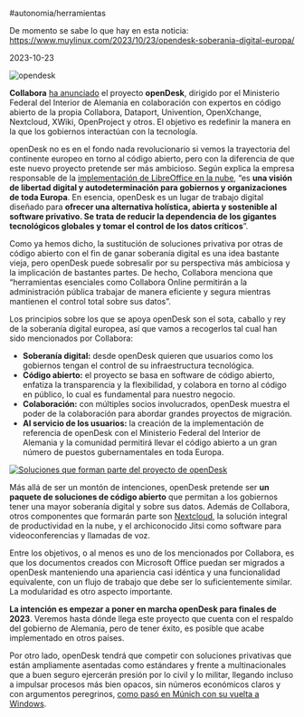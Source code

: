 #autonomia/herramientas 

De momento se sabe lo que hay en esta noticia:
https://www.muylinux.com/2023/10/23/opendesk-soberania-digital-europa/

2023-10-23

![opendesk](https://www.muylinux.com/wp-content/uploads/2023/10/tech.jpg)

**Collabora** [ha anunciado](https://www.collaboraoffice.com/collabora-online/opendesk-collabora-online-brings-digital-freedom-to-european-government/) el proyecto **openDesk**, dirigido por el Ministerio Federal del Interior de Alemania en colaboración con expertos en código abierto de la propia Collabora, Dataport, Univention, OpenXchange, Nextcloud, XWiki, OpenProject y otros. El objetivo es redefinir la manera en la que los gobiernos interactúan con la tecnología.

openDesk no es en el fondo nada revolucionario si vemos la trayectoria del continente europeo en torno al código abierto, pero con la diferencia de que este nuevo proyecto pretende ser más ambicioso. Según explica la empresa responsable de la [implementación de LibreOffice en la nube](https://www.muylinux.com/2020/11/03/collabora-online-6-4/), “es **una visión de libertad digital y autodeterminación para gobiernos y organizaciones de toda Europa**. En esencia, openDesk es un lugar de trabajo digital diseñado para **ofrecer una alternativa holística, abierta y sostenible al software privativo. Se trata de reducir la dependencia de los gigantes tecnológicos globales y tomar el control de los datos críticos**”.

Como ya hemos dicho, la sustitución de soluciones privativa por otras de código abierto con el fin de ganar soberanía digital es una idea bastante vieja, pero openDesk puede sobresalir por su perspectiva más ambiciosa y la implicación de bastantes partes. De hecho, Collabora menciona que “herramientas esenciales como Collabora Online permitirán a la administración pública trabajar de manera eficiente y segura mientras mantienen el control total sobre sus datos”.

Los principios sobre los que se apoya openDesk son el sota, caballo y rey de la soberanía digital europea, así que vamos a recogerlos tal cual han sido mencionados por Collabora:

- **Soberanía digital:** desde openDesk quieren que usuarios como los gobiernos tengan el control de su infraestructura tecnológica.
- **Código abierto:** el proyecto se basa en software de código abierto, enfatiza la transparencia y la flexibilidad, y colabora en torno al código en público, lo cual es fundamental para nuestro negocio.
- **Colaboración:** con múltiples socios involucrados, openDesk muestra el poder de la colaboración para abordar grandes proyectos de migración.
- **Al servicio de los usuarios:** la creación de la implementación de referencia de openDesk con el Ministerio Federal del Interior de Alemania y la comunidad permitirá llevar el código abierto a un gran número de puestos gubernamentales en toda Europa.

[![Soluciones que forman parte del proyecto de openDesk](https://www.muylinux.com/wp-content/uploads/2023/10/Soluciones-que-forman-parte-del-proyecto-de-openDesk.png)](https://www.muylinux.com/wp-content/uploads/2023/10/Soluciones-que-forman-parte-del-proyecto-de-openDesk.png)

Más allá de ser un montón de intenciones, openDesk pretende ser **un paquete de soluciones de código abierto** que permitan a los gobiernos tener una mayor soberanía digital y sobre sus datos. Además de Collabora, otros componentes que formarán parte son [Nextcloud](https://www.muylinux.com/2023/09/28/nextcloud-hub-6-introduce-un-asistente-apoyado-en-ia-y-mejora-la-gestion-de-los-avisos/), la solución integral de productividad en la nube, y el archiconocido Jitsi como software para videoconferencias y llamadas de voz.

Entre los objetivos, o al menos es uno de los mencionados por Collabora, es que los documentos creados con Microsoft Office puedan ser migrados a openDesk manteniendo una apariencia casi idéntica y una funcionalidad equivalente, con un flujo de trabajo que debe ser lo suficientemente similar. La modularidad es otro aspecto importante.

**La intención es empezar a poner en marcha openDesk para finales de 2023**. Veremos hasta dónde llega este proyecto que cuenta con el respaldo del gobierno de Alemania, pero de tener éxito, es posible que acabe implementado en otros países.

Por otro lado, openDesk tendrá que competir con soluciones privativas que están ampliamente asentadas como estándares y frente a multinacionales que a buen seguro ejercerán presión por lo civil y lo militar, llegando incluso a impulsar procesos más bien opacos, sin números económicos claros y con argumentos peregrinos, [como pasó en Múnich con su vuelta a Windows](https://www.muylinux.com/2017/11/27/limux-en-munich/).

